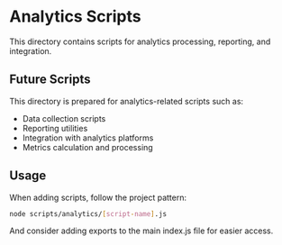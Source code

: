 # Analytics Scripts

This directory contains scripts for analytics processing, reporting, and integration.

## Future Scripts

This directory is prepared for analytics-related scripts such as:

- Data collection scripts
- Reporting utilities
- Integration with analytics platforms
- Metrics calculation and processing

## Usage

When adding scripts, follow the project pattern:

```bash
node scripts/analytics/[script-name].js
```

And consider adding exports to the main index.js file for easier access.

